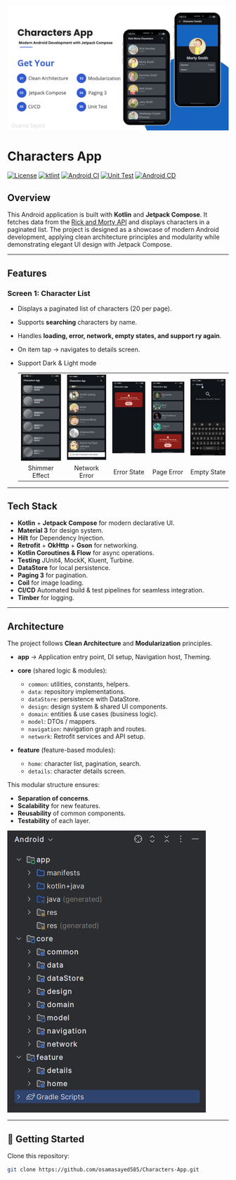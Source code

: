 <p align="center">
  <img src="screens/cover.png" alt="Rick & Morty App Cover"/>
</p>

# Characters App

[![License](https://img.shields.io/badge/License-MIT-blue.svg)](LICENSE)
[![ktlint](https://img.shields.io/badge/code%20style-%E2%9D%A4-FF4081.svg)](https://ktlint.github.io/)
[![Android CI](https://github.com/osamasayed585/Characters-App/actions/workflows/job_lint_debug.yml/badge.svg?branch=master)](https://github.com/osamasayed585/Characters-App/actions/workflows/job_lint_debug.yml)
[![Unit Test](https://github.com/osamasayed585/Characters-App/actions/workflows/job_test_debug.yml/badge.svg?branch=master)](https://github.com/osamasayed585/Characters-App/actions/workflows/job_test_debug.yml)
[![Android CD](https://github.com/osamasayed585/Characters-App/actions/workflows/deploy_to_firebase.yml/badge.svg?branch=master)](https://github.com/osamasayed585/Characters-App/actions/workflows/deploy_to_firebase.yml)


## Overview
This Android application is built with **Kotlin** and **Jetpack Compose**. It fetches data from the [Rick and Morty API](https://rickandmortyapi.com/) and displays characters in a paginated list. The project is designed as a showcase of modern Android development, applying clean architecture principles and modularity while demonstrating elegant UI design with Jetpack Compose.

---

## Features

### Screen 1: Character List
- Displays a paginated list of characters (20 per page).  
- Supports **searching** characters by name.  
- Handles **loading, error, network, empty states, and support ry again**.  
- On item tap → navigates to details screen.
- Support Dark & Light mode<p align="center">

  <table align="center">
    <tr>
      <td align="center"><img src="screens/shimmer.jpeg" alt="Shimmer Effect" width="150"/></td>
      <td align="center"><img src="screens/network_error.jpeg" alt="Network Error" width="150"/></td>
      <td align="center"><img src="screens/error_state.jpeg" alt="Error State" width="150"/></td>
      <td align="center"><img src="screens/page_error.jpeg" alt="Page Error" width="150"/></td>
      <td align="center"><img src="screens/empty_state.jpeg" alt="Empty State" width="150"/></td>
    </tr>
    <tr>
      <td align="center">Shimmer Effect</td>
      <td align="center">Network Error</td>
      <td align="center">Error State</td>
      <td align="center">Page Error</td>
      <td align="center">Empty State</td>
    </tr>
  </table>
</p>

---

## Tech Stack

- **Kotlin** + **Jetpack Compose** for modern declarative UI.  
- **Material 3** for design system.  
- **Hilt** for Dependency Injection.  
- **Retrofit** + **OkHttp** + **Gson** for networking.  
- **Kotlin Coroutines & Flow** for async operations.
- **Testing** JUnit4, MockK, Kluent, Turbine.  
- **DataStore** for local persistence.  
- **Paging 3** for pagination.  
- **Coil** for image loading. 
- **CI/CD** Automated build & test pipelines for seamless integration.
- **Timber** for logging.
---

## Architecture

The project follows **Clean Architecture** and **Modularization** principles.

- **app** → Application entry point, DI setup, Navigation host, Theming.  

- **core** (shared logic & modules):
  - `common`: utilities, constants, helpers.  
  - `data`: repository implementations.  
  - `dataStore`: persistence with DataStore.  
  - `design`: design system & shared UI components.  
  - `domain`: entities & use cases (business logic).  
  - `model`: DTOs / mappers.  
  - `navigation`: navigation graph and routes.  
  - `network`: Retrofit services and API setup.  

- **feature** (feature-based modules):
  - `home`: character list, pagination, search.  
  - `details`: character details screen.  

This modular structure ensures:
- **Separation of concerns**.  
- **Scalability** for new features.  
- **Reusability** of common components.  
- **Testability** of each layer.  
<p align="start">
  <img src="screens/architecture.png" alt="Architecture For Characters App"/>
</p>


---

## 🚀 Getting Started
 Clone this repository:
   ```bash
   git clone https://github.com/osamasayed585/Characters-App.git
